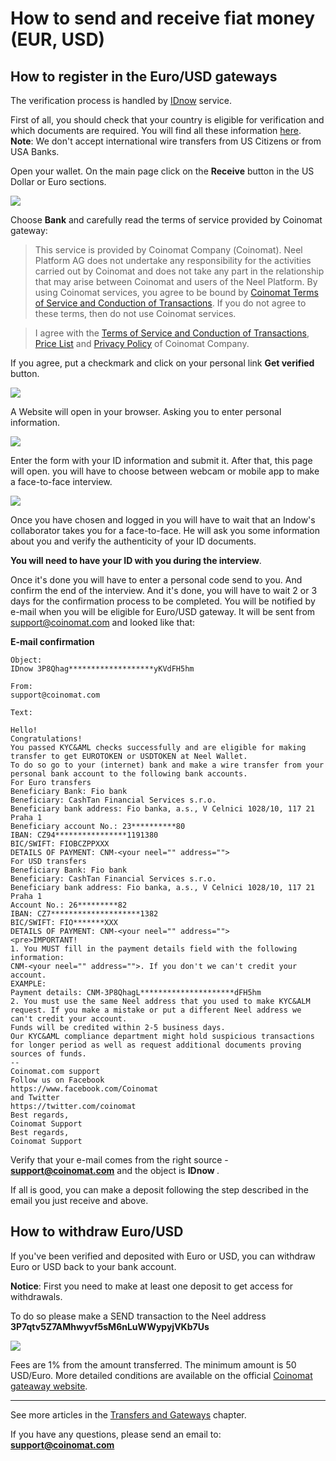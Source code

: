 # How to send and receive fiat money (EUR, USD)

## How to register in the Euro/USD gateways

The verification process is handled by [IDnow](https://www.idnow.eu/) service.

First of all, you should check that your country is eligible for verification and which documents are required. You will find all these information [here](https://neelplatform.userecho.com/topics/1304-list-of-accepted-countries-and-documents-for-verification/).
**Note**: We don't accept international wire transfers from US Citizens or from USA Banks.

Open your wallet. On the main page click on the **Receive** button in the US Dollar or Euro sections.

![](/_assets/fiat_transfers_01.png)

Choose **Bank** and carefully read the terms of service provided by Coinomat gateway:

> This service is provided by Coinomat Company (Сoinomat). Neel Platform AG does not undertake any responsibility for the activities carried out by Coinomat and does not take any part in the relationship that may arise between Coinomat and users of the Neel Platform.
By using Coinomat services, you agree to be bound by [Coinomat Terms of Service and Conduction of Transactions](https://coinomat.com/terms.php). If you do not agree to these terms, then do not use Coinomat services.

> I agree with the [Terms of Service and Conduction of Transactions](https://coinomat.com/terms.php), [Price List](https://coinomat.com/limits.php) and [Privacy Policy](https://coinomat.com/privacy.php) of Coinomat Company.

If you agree, put a checkmark and click on your personal link **Get verified** button.

![](/_assets/fiat_transfers_02.png)

A Website will open in your browser. Asking you to enter personal information.

![](/_assets/fiat_transfers_03.png)

Enter the form with your ID information and submit it. After that, this page will open. you will have to choose between webcam or mobile app to make a face-to-face interview.

![](/_assets/fiat_transfers_04.png)

Once you have chosen and logged in you will have to wait that an Indow's collaborator takes you for a face-to-face. He will ask you some information about you and verify the authenticity of your ID documents.

**You will need to have your ID with you during the interview**.

Once it's done you will have to enter a personal code send to you. And confirm the end of the interview.
And it's done, you will have to wait 2 or 3 days for the confirmation process to be completed.
You will be notified by e-mail when you will be eligible for Euro/USD gateway. It will be sent from support@coinomat.com and looked like that:

**E-mail confirmation**

```
Object:
IDnow 3P8Qhag*******************yKVdFH5hm

From:
support@coinomat.com

Text:

Hello!
Congratulations!
You passed KYC&AML checks successfully and are eligible for making transfer to get EUROTOKEN or USDTOKEN at Neel Wallet.
To do so go to your (internet) bank and make a wire transfer from your personal bank account to the following bank accounts.
For Euro transfers
Beneficiary Bank: Fio bank
Beneficiary: CashTan Financial Services s.r.o.
Beneficiary bank address: Fio banka, a.s., V Celnici 1028/10, 117 21 Praha 1
Beneficiary account No.: 23**********80
IBAN: CZ94****************1191380
BIC/SWIFT: FIOBCZPPXXX
DETAILS OF PAYMENT: CNM-<your neel="" address="">
For USD transfers
Beneficiary Bank: Fio bank
Beneficiary: CashTan Financial Services s.r.o.
Beneficiary bank address: Fio banka, a.s., V Celnici 1028/10, 117 21 Praha 1
Account No.: 26*********82
IBAN: CZ7********************1382
BIC/SWIFT: FIO*******XXX
DETAILS OF PAYMENT: CNM-<your neel="" address="">
<pre>IMPORTANT!
1. You MUST fill in the payment details field with the following information:
CNM-<your neel="" address="">. If you don't we can't credit your account.
EXAMPLE:
Payment details: CNM-3P8QhagL*********************dFH5hm
2. You must use the same Neel address that you used to make KYC&ALM request. If you make a mistake or put a different Neel address we can't credit your account.
Funds will be credited within 2-5 business days.
Our KYC&AML compliance department might hold suspicious transactions for longer period as well as request additional documents proving sources of funds.
--
Coinomat.com support
Follow us on Facebook
https://www.facebook.com/Coinomat
and Twitter
https://twitter.com/coinomat
Best regards,
Coinomat Support
Best regards,
Coinomat Support
```

Verify that your e-mail comes from the right source - **support@coinomat.com** and the object is **IDnow <your Neel adress>**.

If all is good, you can make a deposit following the step described in the email you just receive and above.

## How to withdraw Euro/USD

If you've been verified and deposited with Euro or USD, you can withdraw Euro or USD back to your bank account.

**Notice**: First you need to make at least one deposit to get access for withdrawals.

To do so please make a SEND transaction to the Neel address **3P7qtv5Z7AMhwyvf5sM6nLuWWypyjVKb7Us**

![](/_assets/fiat_transfers_01.png)

Fees are 1% from the amount transferred. The minimum amount is 50 USD/Euro. More detailed conditions are available on the official [Coinomat gateaway website](https://coinomat.com/).

___

See more articles in the [Transfers and Gateways](/neel-client/wallet-management.md) chapter.

If you have any questions, please send an email to: **support@coinomat.com**
